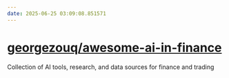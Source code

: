 ```yaml
---
date: 2025-06-25 03:09:08.851571
---
```


# [georgezouq/awesome-ai-in-finance](https://github.com/georgezouq/awesome-ai-in-finance)

Collection of AI tools, research, and data sources for finance and trading
